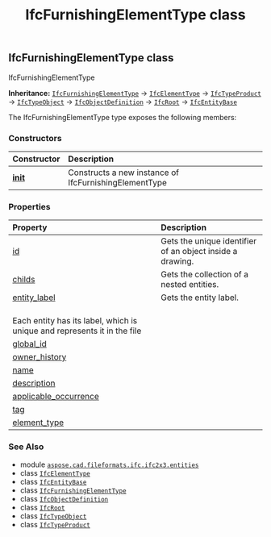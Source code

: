 ﻿---
title: IfcFurnishingElementType class
second_title: Aspose.CAD for Python via .NET API References
description: 
type: docs
weight: 2600
url: /python-net/aspose.cad.fileformats.ifc.ifc2x3.entities/ifcfurnishingelementtype/
is_root: false
---

## IfcFurnishingElementType class

IfcFurnishingElementType



**Inheritance:** [`IfcFurnishingElementType`](/cad/python-net/aspose.cad.fileformats.ifc.ifc2x3.entities/ifcfurnishingelementtype) → 
[`IfcElementType`](/cad/python-net/aspose.cad.fileformats.ifc.ifc2x3.entities/ifcelementtype) → 
[`IfcTypeProduct`](/cad/python-net/aspose.cad.fileformats.ifc.ifc2x3.entities/ifctypeproduct) → 
[`IfcTypeObject`](/cad/python-net/aspose.cad.fileformats.ifc.ifc2x3.entities/ifctypeobject) → 
[`IfcObjectDefinition`](/cad/python-net/aspose.cad.fileformats.ifc.ifc2x3.entities/ifcobjectdefinition) → 
[`IfcRoot`](/cad/python-net/aspose.cad.fileformats.ifc.ifc2x3.entities/ifcroot) → 
[`IfcEntityBase`](/cad/python-net/aspose.cad.fileformats.ifc/ifcentitybase)



The IfcFurnishingElementType type exposes the following members:

### Constructors
| Constructor | Description |
| :- | :- |
| [__init__](/cad/python-net/aspose.cad.fileformats.ifc.ifc2x3.entities/ifcfurnishingelementtype/__init__/#) | Constructs a new instance of IfcFurnishingElementType |


### Properties
| Property | Description |
| :- | :- |
| [id](/cad/python-net/aspose.cad.fileformats.ifc.ifc2x3.entities/ifcfurnishingelementtype/id) | Gets the unique identifier of an object inside a drawing. |
| [childs](/cad/python-net/aspose.cad.fileformats.ifc.ifc2x3.entities/ifcfurnishingelementtype/childs) | Gets the collection of a nested entities. |
| [entity_label](/cad/python-net/aspose.cad.fileformats.ifc.ifc2x3.entities/ifcfurnishingelementtype/entity_label) | Gets the entity label.<br/>Each entity has its label, which is unique and represents it in the file |
| [global_id](/cad/python-net/aspose.cad.fileformats.ifc.ifc2x3.entities/ifcfurnishingelementtype/global_id) |  |
| [owner_history](/cad/python-net/aspose.cad.fileformats.ifc.ifc2x3.entities/ifcfurnishingelementtype/owner_history) |  |
| [name](/cad/python-net/aspose.cad.fileformats.ifc.ifc2x3.entities/ifcfurnishingelementtype/name) |  |
| [description](/cad/python-net/aspose.cad.fileformats.ifc.ifc2x3.entities/ifcfurnishingelementtype/description) |  |
| [applicable_occurrence](/cad/python-net/aspose.cad.fileformats.ifc.ifc2x3.entities/ifcfurnishingelementtype/applicable_occurrence) |  |
| [tag](/cad/python-net/aspose.cad.fileformats.ifc.ifc2x3.entities/ifcfurnishingelementtype/tag) |  |
| [element_type](/cad/python-net/aspose.cad.fileformats.ifc.ifc2x3.entities/ifcfurnishingelementtype/element_type) |  |



### See Also
* module [`aspose.cad.fileformats.ifc.ifc2x3.entities`](..)
* class [`IfcElementType`](/cad/python-net/aspose.cad.fileformats.ifc.ifc2x3.entities/ifcelementtype)
* class [`IfcEntityBase`](/cad/python-net/aspose.cad.fileformats.ifc/ifcentitybase)
* class [`IfcFurnishingElementType`](/cad/python-net/aspose.cad.fileformats.ifc.ifc2x3.entities/ifcfurnishingelementtype)
* class [`IfcObjectDefinition`](/cad/python-net/aspose.cad.fileformats.ifc.ifc2x3.entities/ifcobjectdefinition)
* class [`IfcRoot`](/cad/python-net/aspose.cad.fileformats.ifc.ifc2x3.entities/ifcroot)
* class [`IfcTypeObject`](/cad/python-net/aspose.cad.fileformats.ifc.ifc2x3.entities/ifctypeobject)
* class [`IfcTypeProduct`](/cad/python-net/aspose.cad.fileformats.ifc.ifc2x3.entities/ifctypeproduct)
